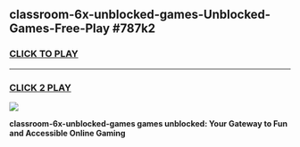 
## classroom-6x-unblocked-games-Unblocked-Games-Free-Play #787k2
<h3>
<a href="https://us.freeplayer.one?title=classroom-6x-unblocked-games&ref=9M">CLICK TO PLAY</a></h3>
<hr>

<h3>
<a href="https://us.freeplayer.one?title=classroom-6x-unblocked-games&ref=9M">CLICK 2 PLAY</a>
  
</h3>

<a href="https://us.freeplayer.one?title=classroom-6x-unblocked-games&ref=9M"><img src="https://clearcache.store/games.png"></a>


**classroom-6x-unblocked-games games unblocked: Your Gateway to Fun and Accessible Online Gaming**
